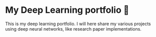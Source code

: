 # My Deep Learning portfolio 🧠
This is my deep learning portfolio. I will here share my various projects using deep neural networks, like research paper implementations.
